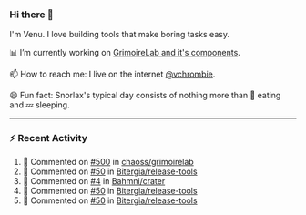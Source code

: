 ### Hi there 👋

I'm Venu. I love building tools that make boring tasks easy.

📊 I’m currently working on [GrimoireLab and it's components](https://chaoss.github.io/grimoirelab).

📫 How to reach me: I live on the internet [@vchrombie](https://www.google.co.in/search?q=vchrombie).

😄 Fun fact: Snorlax's typical day consists of nothing more than :doughnut: eating and :zzz: sleeping.

---

### :zap: Recent Activity

<!--RECENT_ACTIVITY:start-->
1. 💬 Commented on [#500](https://github.com/chaoss/grimoirelab/issues/500#issuecomment-1175326145) in [chaoss/grimoirelab](https://github.com/chaoss/grimoirelab)
2. 💬 Commented on [#50](https://github.com/Bitergia/release-tools/pull/50#issuecomment-1174505694) in [Bitergia/release-tools](https://github.com/Bitergia/release-tools)
3. 💬 Commented on [#4](https://github.com/Bahmni/crater/pull/4#issuecomment-1172999115) in [Bahmni/crater](https://github.com/Bahmni/crater)
4. 💬 Commented on [#50](https://github.com/Bitergia/release-tools/pull/50#issuecomment-1170388659) in [Bitergia/release-tools](https://github.com/Bitergia/release-tools)
5. 💬 Commented on [#50](https://github.com/Bitergia/release-tools/pull/50#discussion_r910313387) in [Bitergia/release-tools](https://github.com/Bitergia/release-tools)
<!--RECENT_ACTIVITY:end-->

<!--
**vchrombie/vchrombie** is a ✨ _special_ ✨ repository because its `README.md` (this file) appears on your GitHub profile.

Here are some ideas to get you started:

- 🔭 I’m currently working on ...
- 🌱 I’m currently learning ...
- 👯 I’m looking to collaborate on ...
- 🤔 I’m looking for help with ...
- 💬 Ask me about ...
- 📫 How to reach me: ...
- 😄 Pronouns: ...
- ⚡ Fun fact: ...
-->
